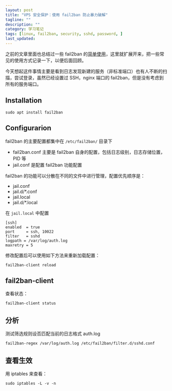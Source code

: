```yaml
---
layout: post
title: "VPS 安全保护：使用 fail2ban 防止暴力破解"
tagline: ""
description: ""
category: 学习笔记
tags: [linux, fail2ban, security, sshd, password, ]
last_updated:
---
```


之前的文章里面也总结过一些 fail2ban 的[简单使用](/post/2018/03/vps-security.html)，这里就扩展开来，把一些常见的使用方式记录一下，以便后面回顾。

今天想起这件事情主要是看到日志发现新建的服务（非标准端口）也有人不断的扫描，尝试登录，虽然已经设置过 SSH，nginx 端口的 fail2ban，但是没有考虑到所有的服务端口。

## Installation

	sudo apt install fail2ban

## Configurarion
fail2ban 的主要配置都集中在 `/etc/fail2ban/` 目录下

- fail2ban.conf 主要是 fail2ban 自身的配置，包括日志级别，日志存储位置，PID 等
- jail.conf 是配置 fail2ban 功能配置

fail2ban 的功能可以分散在不同的文件中进行管理，配置优先顺序是：

- jail.conf
- jail.d/*.conf
- jail.local
- jail.d/*.local

在 `jail.local` 中配置

	[ssh]
	enabled  = true
	port     = ssh, 10022
	filter   = sshd
	logpath = /var/log/auth.log
	maxretry = 5

修改配置后可以使用如下方法来重新加载配置：

	fail2ban-client reload

## fail2ban-client
查看状态：

	fail2ban-client status

## 分析
测试筛选规则设否匹配当前的日志格式 auth.log

	fail2ban-regex /var/log/auth.log /etc/fail2ban/filter.d/sshd.conf

## 查看生效
用 iptables 来查看：

	sudo iptables -L -v -n

